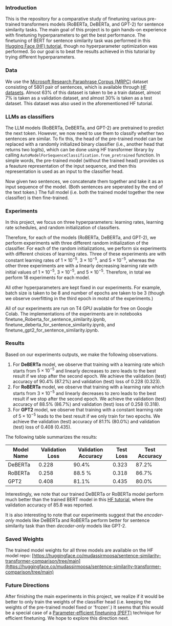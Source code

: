 ### Introduction

This is the repository for a comparative study of finetuning various pre-trained transformers models (RoBERTa, DeBERTa, and GPT-2) for sentence similarity tasks. The main goal of this project is to gain hands-on experience with finetuning hyperparameters to get the best performance. The finetuning of BERT for sentence similarity task was performed in this [Hugging Face (HF) tutorial](https://huggingface.co/learn/llm-course/chapter3/3?fw=pt), though no hyperparameter optimization was performed. So our goal is to beat the results achieved in this tutorial by trying different hyperparameters.

### Data

We use the [Microsoft Research Paraphrase Corpus (MRPC)](https://aclanthology.org/I05-5002.pdf) dataset consisting of $5801$ pair of sentences, which is available through [HF datasets](https://huggingface.co/datasets/nyu-mll/glue/viewer/mrpc?views%5B%5D=mrpc_train). Almost 63% of this dataset is taken to be a train dataset, almost 7% is taken as a validation dataset, and almost 30% is taken as a test dataset. This dataset was also used in the aforementioned HF tutorial. 


### LLMs as classifiers

The LLM models (RoBERTa, DeBERTa, and GPT-2) are pretrained to predict the next token. However, we now need to use them to classify whether two sentences are similar. To fix this, the head of the pre-trained model can be replaced with a randomly initialized binary classifier (i.e., another head that returns two logits), which can be done using HF transformer library by calling `AutoModelForSequenceClassification.from_pretrained` function. In simple words, the pre-trained model (without the trained head) provides us a feauture representation of the input sequence, and then this representation is used as an input to the classifier head.

Now given two sentences, we concatenate them together and take it as an input sequence of the model. (Both sentences are seperated by the end of the text token.) The full model (i.e. both the trained model together the new classifier) is then fine-trained. 

### Experiments

In this project, we focus on three hyperparameters: learning rates, learning rate schedules, and random initialization of classifiers.

Therefore, for each of the models (RoBERTa, DeBERTa, and GPT-2), we perform experiments with three different random initialization of the classifier. For each of the random initializations, we perform six experiments with different choices of learning rates. Three of these experiments are with constant learning rates of $1\times 10^{-5}$, $3\times 10^{-5}$, and $5\times 10^{-5}$, whereas the other three experiments are with a linearly decreasing learning rate with initial values of $1\times 10^{-5}$, $3\times 10^{-5}$, and $5\times 10^{-5}$. Therefore, in total we perform 18 experiments for each model. 

All other hyperparameters are kept fixed in our experiments. For example, batch size is taken to be 8 and number of epochs are taken to be 3 (though we observe overfitting in the third epoch in motst of the experiments.)

All of our experiments are run on T4 GPU available for free on Google Colab. The implementations of the experiments are in notebooks finetune_Roberta_for_sentence_similarity.ipynb, finetune_deberta_for_sentence_similarity.ipynb, and finetune_gpt2_for_sentence_similarity.ipynb.

### Results

Based on our experiments outputs, we make the following observations. 

1. For **DeBERTa** model, we observe that training with a learning rate which starts from $5\times 10^{-5}$ and linearly decreases to zero leads to the best result if we stop after the second epoch. We achieve the validation (test) accuracy of 90.4% (87.2%) and validation (test) loss of 0.228 (0.323).
2. For **RoBERTa** model, we observe that training with a learning rate which starts from $3\times 10^{-5}$ and linearly decreases to zero leads to the best result if we stop after the second epoch. We achieve the validation (test) accuracy of 88.5% (86.7%) and validation (test) loss of 0.258 (0.318).
3. For **GPT2** model, we observe that training with a constant learning rate of $5\times 10^{-5}$ leads to the best result if we only train for two epochs. We achieve the validation (test) accuracy of 81.1% (80.0%) and validation (test) loss of 0.408 (0.435).

The following table summarizes the results:

| Model Name  | Validation Loss | Validation Accuracy |Test Loss| Test Accuracy |
|-------|----------|----------|----------|----------|
| DeBERTa | 0.228  | 90.4% | 0.323| 87.2%|
| RoBERTa   | 0.258  | 88.5 %   | 0.318| 86.7%|
| GPT2 | 0.408  | 81.1%    | 0.435| 80.0%|

Interestingly, we note that our trained DeBERTa or RoBERTa model perform much better than the trained BERT model in this [HF tutorial](https://huggingface.co/learn/llm-course/chapter3/3?fw=pt), where the validation accuracy of 85.8 was reported. 

It is also interesting to note that our experiments suggest that the *encoder-only* models like DeBERTa and RoBERTa perform better for sentence similarity task than then *decoder-only* models like GPT-2. 

### Saved Weights

The trained model weights for all three models are available on the HF model repo: [https://huggingface.co/mudassirmoosa/sentence-similarity-transformer-comparison/tree/main](https://huggingface.co/mudassirmoosa/sentence-similarity-transformer-comparison/tree/main)

### Future Directions

After finishing the main experiments in this project, we realize if it would be better to only train the weights of the classifier head (i.e. keeping the weights of the pre-trained model fixed or 'frozen'.) It seems that this would be a special case of a [Parameter-efficient finetuning (PEFT)](https://github.com/huggingface/peft) technique for efficient finetuning. We hope to explore this direction next. 
